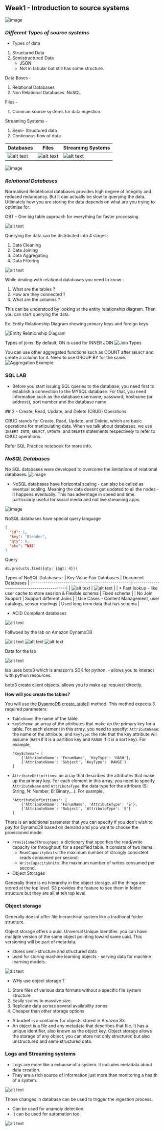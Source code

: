 ## Week1 - Introduction to source systems

![image](./.images/Week_details.png)

### _Different Types of source systems_
* Types of data
1. Structured Data
2. Semistructured Data
    - JSON
    - Not in tabular but still has some structure.


Data Bases -

1. Relational Databases
2. Non Relational Databases. NoSQL

Files - 

1. Comman source systems for data ingestion.

Streaming Systems - 

1. Semi- Structured data
2. Continuous flow of data



|Databases|Files   |Streaming Systems|
|----|--------   |--------|
|![alt text](<.images/Types of Source systems_1.png>)| ![alt text](<.images/Types of Source systems_2.png>)   |![alt text](<.images/Types of Source systems_3.png>)


![image](.images/In_summary_source_systems.png)

### _Relational Databases_

Normalised Relatetional databases provides high degree of integrity and reduced redundancy. But it can actually be slow to querying the data. 
Utlimately how you are storing the data depends on what are you trying to optimise for. 

OBT - One big table approach for everything for faster processing. 

![alt text](.images/relational_databases.png)


Querying the data can be distributed into 4 stages:
1. Data Cleaning
2. Data Joining
3. Data Aggregating
4. Data Filtering

![alt text](.images/relational_databases_2.png) 

While dealing with relational databases you need to know :
1. What are the tables ?
2. How are they connected ?
3. What are the columns ?




This can be understood by looking at the entity relationship diagram. Then you can start querying the data.

Ex. Entity Relationship Diagram showing primary keys and foreign keys

![Entity Relationship Diagram](.images/relational_databases_3.png) 

Types of joins. By default, ON is used for INNER JOIN
![Join Types](.images/relational_databases_4.png) 

You can use other aggregated functions such as COUNT after `SELECT` and create a column for it. Need to use GROUP BY for the same. 
![Aggregation Example](.images/relational_databases_5.png)


### SQL LAB

* Before you start issuing SQL queries to the database, you need first to establish a connection to the MYSQL database. For that, you need information such as the database username, password, hostname (or address), port number and the database name.

**##** 3 - Create, Read, Update, and Delete (CRUD) Operations

CRUD stands for Create, Read, Update, and Delete, which are basic operations for manipulating data. When we talk about databases, we use `INSERT INTO`, `SELECT`, `UPDATE`, and `DELETE` statements respectively to refer to CRUD operations.

Refer SQL Practice notebook for more info.

### _NoSQL Databases_

No SQL databases were developed to overcome the limitations of relational databases. 
![image](./.images/NoSQL%20Databases.png)

* NoSQL databases have horizontal scaling - can also be called as eventual scaling.
Meaning the data doesnt get updated to all the nodes - it happens eventually. This has adventage in speed and time. particularly useful for social media and not live streaming apps. 

![image](./.images/NoSQL%20Consistency.png)

NoSQL databases have special query language

```json
{ 
  "id": 1,  
  "key": "Blender",  
  "qty": 6, 
  "sku": “b32" 
}
```
Query

`db.products.find({qty: {$gt: 4}})`

Types of NoSQL Databases :
 | Key-Value Pair Databases                          | Document Databases                          |
 |--------------------------------------------------|---------------------------------------------|
 | ![alt text](.images/key_value_databases..png)     | ![alt text](.images/document_databases.png) |
 | * Fast lookup - like user cache to store session & Flexible schema | Fixed schema                               |
 | No Join Support                                   | Support different Joins                     |
 | Use Cases - Content Management, user catalogs, sensor readings | Used long term data that has schema         |


* ACID Compliant databases

![alt text](.images/ACID_Compliance.png)

Follwoed by the lab  on Amazon DynamoDB


![alt text](<.images/DynamoDB NoSQL.png>) 
![alt text](<.images/DynamoDB NoSQL_2.png>)
![alt text](<.images/DynamoDB NoSQL_3.png>) 

Data for the lab


![alt text](<.images/DynamoDB NoSQL_4.png>)

lab uses boto3 which is amazon's SDK for python. - allows you to interact with python resources.

boto3 create client objects. allows you to make api requiest directly. 


**How will you create the tables?**

You will use the [DyanmoDB create_table()](https://boto3.amazonaws.com/v1/documentation/api/latest/reference/services/dynamodb/client/create_table.html) method. This method expects 3 required parameters:
* `TableName`: the name of the table.
* `KeySchema`: an array of the attributes that make up the primary key for a table. For each element in this array, you need to specify: `AttributeName`: the name of the attribute, and `KeyType`: the role that the key attribute will assume (`HASH` if it is a partition key and `RANGE` if it is a sort key). For example,
  ```
  'KeySchema'= [
      {'AttributeName': 'ForumName', 'KeyType': 'HASH'}, 
      {'AttributeName': 'Subject', 'KeyType': 'RANGE'}
  ]
  ```
* `AttributeDefinitions`: an array that describes the attributes that make up the primary key. For each element in this array, you need to specify `AttributeName` and `AttributeType`: the data type for the attribute (S: String, N: Number, B: Binary,...). For example, 
  ```
  'AttributeDefinitions': [
      {'AttributeName': 'ForumName', 'AttributeType': 'S'},
      {'AttributeName': 'Subject', 'AttributeType': 'S'}
  ]
  ```
There is an additional parameter that you can specify if you don't wish to pay for DynamoDB based on demand and you want to choose the provisioned mode:
* `ProvisionedThroughput`: a dictionary that specifies the read/write capacity (or throughput) for a specified table. It consists of two items:
  - `ReadCapacityUnits`: the maximum number of strongly consistent reads consumed per second;
  - `WriteCapacityUnits`: the maximum number of writes consumed per second. 
* Object Storages

Generally there is no hierarchy in the object storage. all the things are stored at the top level.
S3 provides the feature to see them in folder structure but they are all at teh top level. 

### Object storage

Generally doesnt offer file hierarchical system like a tradtional folder structure.

Object storage offers a uuid. Universal Unique Identifier. you can have multiple version of the same object pointing toward same uuid. This versioning will be part of metadata.

* stores semi-structure and structured data
* used for storing machine learning objects - serving data for machine learning models. 

![alt text](.images/Object_storage_1.png)

* WHy use object storage ?

1.  Store files of various data formats without a specific file system structure
2.  Easily scales to massive size.
3.  Replicate data across several availability zones
4.  Cheaper than other storage options

- A bucket is a container for objects stored in Amazon S3.
- An object is a file and any metadata that describes that file. It has a unique identifier, also known as the object key. Object storage allows the storage of any object; you can store not only structured but also unstructured and semi-structured data.


### Logs and Streaming systems

* Logs are more like a exhause of a system. It includes metadata about data creation. 
* They are a rich source of information just more than monitoring a health of a system.

 ![alt text](.images/Logs_1.png)

 Those changes in database can be used to trigger the ingestion process. 
 - Can be used for anamoly detection.
 - It can be used for automation too. 
 
 ![alt text](.images/Logs_2.png)